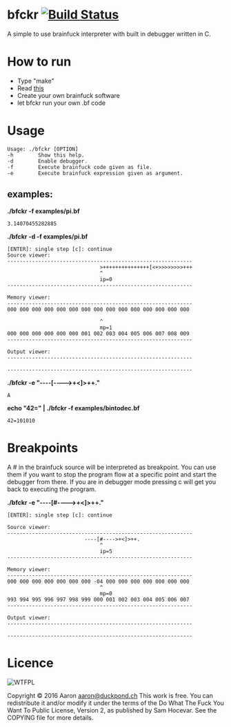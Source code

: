 # bfckr [![Build Status](https://travis-ci.org/id101010/bfckr.svg?branch=master)](https://travis-ci.org/id101010/bfckr)
A simple to use brainfuck interpreter with built in debugger written in C.

# How to run
* Type "make"
* Read [this](https://en.wikipedia.org/wiki/Brainf**k)
* Create your own brainfuck software
* let bfckr run your own .bf code

# Usage
~~~~
Usage: ./bfckr [OPTION]
-h        Show this help.
-d        Enable debugger.
-f        Execute brainfuck code given as file.
-e        Execute brainfuck expression given as argument.
~~~~

## examples:

**./bfckr -f examples/pi.bf**
~~~~
3.14070455282885
~~~~

**./bfckr -d -f examples/pi.bf**
~~~~
[ENTER]: single step [c]: continue
Source viewer:                                            
------------------------------------------------------------
                              >+++++++++++++++[<+>>>>>>>>+++
                              ^                             
                              ip=0                         
------------------------------------------------------------

Memory viewer:                                            
------------------------------------------------------------
000 000 000 000 000 000 000 000 000 000 000 000 000 000 000 

                              ^                             
                              mp=1                         
000 000 000 000 000 000 001 002 003 004 005 006 007 008 009 
------------------------------------------------------------

Output viewer:                                              
------------------------------------------------------------

------------------------------------------------------------
~~~~

**./bfckr -e "----[---->+<]>++."**
~~~~
A
~~~~

**echo "42=" | ./bfckr -f examples/bintodec.bf**
~~~
42=101010
~~~

# Breakpoints

A # in the brainfuck source will be interpreted as breakpoint. You can use them if you want to stop the program flow at a specific point and start the debugger from there. If you are in debugger mode pressing c will get you back to executing the program.

**./bfckr -e "----[#---->+<]>++."**
~~~~
[ENTER]: single step [c]: continue

Source viewer:                                            
------------------------------------------------------------
                         ----[#---->+<]>++.
                              ^                             
                              ip=5                         
------------------------------------------------------------

Memory viewer:                                            
------------------------------------------------------------
000 000 000 000 000 000 000 -04 000 000 000 000 000 000 000 
                              ^                             
                              mp=0                         
993 994 995 996 997 998 999 000 001 002 003 004 005 006 007 
------------------------------------------------------------

Output viewer:                                              
------------------------------------------------------------

------------------------------------------------------------
~~~~

# Licence

![WTFPL](http://www.wtfpl.net/wp-content/uploads/2012/12/logo-220x1601.png)

Copyright © 2016 Aaron aaron@duckpond.ch
This work is free. You can redistribute it and/or modify it under the
terms of the Do What The Fuck You Want To Public License, Version 2,
as published by Sam Hocevar. See the COPYING file for more details.
